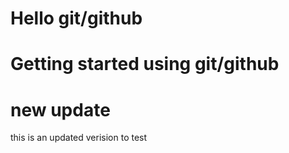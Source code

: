 # Hello git/github
# Getting started using git/github

# new update

this is an updated verision to test